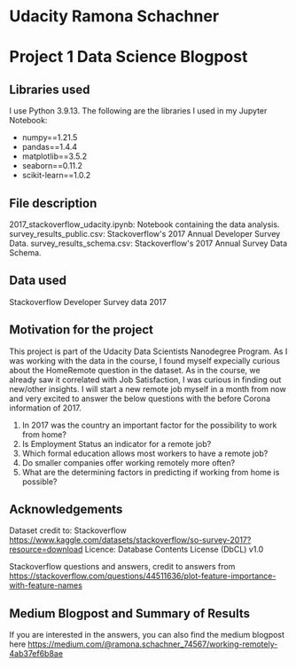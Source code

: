 # Udacity Ramona Schachner
# Project 1 Data Science Blogpost
## Libraries used
I use Python 3.9.13. The following are the libraries I used in my Jupyter Notebook:

- numpy==1.21.5
- pandas==1.4.4
- matplotlib==3.5.2
- seaborn==0.11.2
- scikit-learn==1.0.2

## File description 
2017_stackoverflow_udacity.ipynb: Notebook containing the data analysis.
survey_results_public.csv: Stackoverflow's 2017 Annual Developer Survey Data.
survey_results_schema.csv: Stackoverflow's 2017 Annual Survey Data Schema.

## Data used
Stackoverflow Developer Survey data 2017

## Motivation for the project
This project is part of the Udacity Data Scientists Nanodegree Program. As I was working with the data in the course, I found myself expecially curious about the HomeRemote question in the dataset. As in the course, we already saw it correlated with Job Satisfaction, I was curious in finding out new/other insights. 
I will start a new remote job myself in a month from now and very excited to answer the below questions with the before Corona information of 2017. 

1) In 2017 was the country an important factor for the possibility to work from home?
2) Is Employment Status an indicator for a remote job?
3) Which formal education allows most workers to have a remote job?
4) Do smaller companies offer working remotely more often?
5) What are the determining factors in predicting if working from home is possible?

## Acknowledgements
Dataset credit to:
Stackoverflow  https://www.kaggle.com/datasets/stackoverflow/so-survey-2017?resource=download
Licence:
Database Contents License (DbCL) v1.0

Stackoverflow questions and answers, credit to answers from  https://stackoverflow.com/questions/44511636/plot-feature-importance-with-feature-names


## Medium Blogpost and Summary of Results 
If you are interested in the answers, you can also find the medium blogpost here https://medium.com/@ramona.schachner_74567/working-remotely-4ab37ef6b8ae


